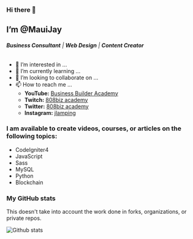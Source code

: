 <!---
MauiJay/MauiJay is a ✨ special ✨ repository because its `README.md` (this file) appears on your GitHub profile.
You can click the Preview link to take a look at your changes.
--->

### Hi there 👋

## I’m @MauiJay

###### ***Business Consultant*** | ***Web Design*** | ***Content Creator***

- 👀 I’m interested in ...
- 🌱 I’m currently learning ...
- 💞️ I’m looking to collaborate on ...
- 📫 How to reach me ...
  * **YouTube:** [Business Builder Academy](https://youtube.com/c/808biz)
  * **Twitch:** [808biz academy](https://twitch.tv/jaylamping)
  * **Twitter:** [808biz academy](https://twitter.com/jaylamping)
  * **Instagram:** [jlamping](https://www.instagram.com/jlamping)

### I am available to create videos, courses, or articles on the following topics:

* CodeIgniter4
* JavaScript
* Sass
* MySQL
* Python
* Blockchain

### My GitHub stats

This doesn't take into account the work done in forks, organizations, or private repos.

![Github stats](https://github-readme-stats.vercel.app/api?username=MauiJay&show_icons=true)
